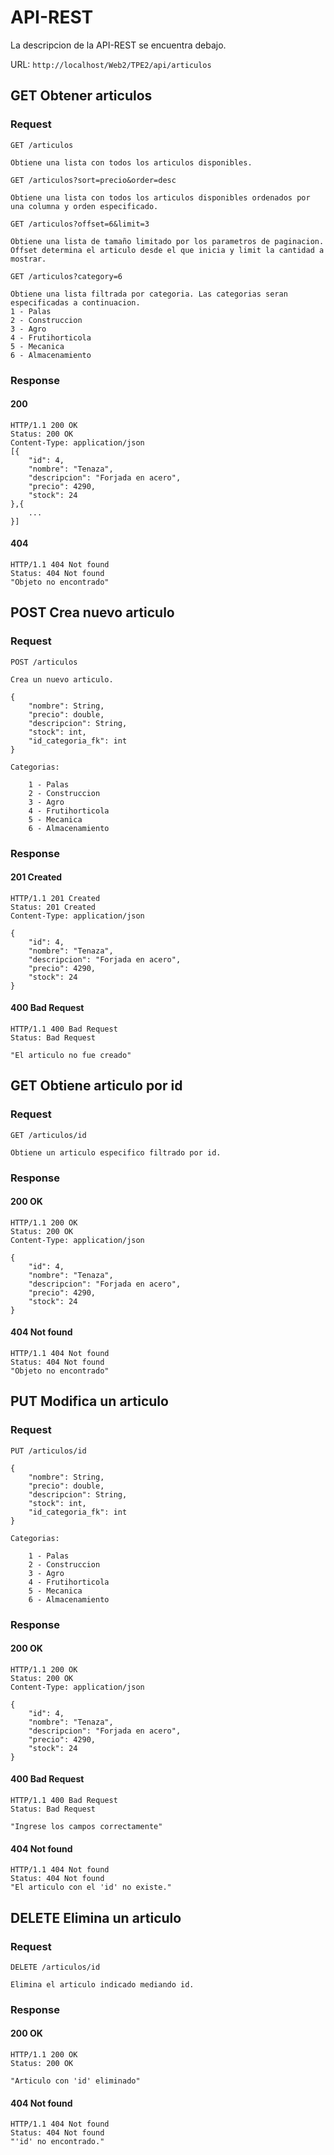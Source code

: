 # API-REST

La descripcion de la API-REST se encuentra debajo.

URL: `http://localhost/Web2/TPE2/api/articulos`

## GET Obtener articulos

### Request

`GET /articulos`

    Obtiene una lista con todos los articulos disponibles.

`GET /articulos?sort=precio&order=desc`

    Obtiene una lista con todos los articulos disponibles ordenados por una columna y orden especificado.

`GET /articulos?offset=6&limit=3`

    Obtiene una lista de tamaño limitado por los parametros de paginacion. Offset determina el articulo desde el que inicia y limit la cantidad a mostrar.

`GET /articulos?category=6`

    Obtiene una lista filtrada por categoria. Las categorias seran especificadas a continuacion.
    1 - Palas
    2 - Construccion
    3 - Agro
    4 - Frutihorticola
    5 - Mecanica
    6 - Almacenamiento

### Response

#### 200

    HTTP/1.1 200 OK
    Status: 200 OK
    Content-Type: application/json
    [{
        "id": 4,
        "nombre": "Tenaza",
        "descripcion": "Forjada en acero",
        "precio": 4290,
        "stock": 24
    },{
        ...
    }]

#### 404

    HTTP/1.1 404 Not found
    Status: 404 Not found
    "Objeto no encontrado"

## POST Crea nuevo articulo

### Request

`POST /articulos`

    Crea un nuevo articulo.

    {
        "nombre": String,
        "precio": double,
        "descripcion": String,
        "stock": int,
        "id_categoria_fk": int
    }

    Categorias:

        1 - Palas
        2 - Construccion
        3 - Agro
        4 - Frutihorticola
        5 - Mecanica
        6 - Almacenamiento

### Response

#### 201 Created

    HTTP/1.1 201 Created
    Status: 201 Created
    Content-Type: application/json

    {
        "id": 4,
        "nombre": "Tenaza",
        "descripcion": "Forjada en acero",
        "precio": 4290,
        "stock": 24
    }

#### 400 Bad Request

    HTTP/1.1 400 Bad Request
    Status: Bad Request

    "El articulo no fue creado"

## GET Obtiene articulo por id

### Request

`GET /articulos/id`

    Obtiene un articulo especifico filtrado por id.

### Response

#### 200 OK

    HTTP/1.1 200 OK
    Status: 200 OK
    Content-Type: application/json

    {
        "id": 4,
        "nombre": "Tenaza",
        "descripcion": "Forjada en acero",
        "precio": 4290,
        "stock": 24
    }

#### 404 Not found

    HTTP/1.1 404 Not found
    Status: 404 Not found
    "Objeto no encontrado"

## PUT Modifica un articulo

### Request

`PUT /articulos/id`

    {
        "nombre": String,
        "precio": double,
        "descripcion": String,
        "stock": int,
        "id_categoria_fk": int
    }

    Categorias:

        1 - Palas
        2 - Construccion
        3 - Agro
        4 - Frutihorticola
        5 - Mecanica
        6 - Almacenamiento

### Response

#### 200 OK

    HTTP/1.1 200 OK
    Status: 200 OK
    Content-Type: application/json

    {
        "id": 4,
        "nombre": "Tenaza",
        "descripcion": "Forjada en acero",
        "precio": 4290,
        "stock": 24
    }

#### 400 Bad Request

    HTTP/1.1 400 Bad Request
    Status: Bad Request

    "Ingrese los campos correctamente"

#### 404 Not found

    HTTP/1.1 404 Not found
    Status: 404 Not found
    "El articulo con el 'id' no existe."

## DELETE Elimina un articulo

### Request

`DELETE /articulos/id`

    Elimina el articulo indicado mediando id.

### Response

#### 200 OK

    HTTP/1.1 200 OK
    Status: 200 OK

    "Articulo con 'id' eliminado"

#### 404 Not found

    HTTP/1.1 404 Not found
    Status: 404 Not found
    "'id' no encontrado."